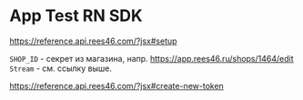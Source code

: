 # App Test RN SDK


https://reference.api.rees46.com/?jsx#setup

`SHOP_ID` - секрет из магазина, напр. https://app.rees46.ru/shops/1464/edit
`Stream` - см. ссылку выше.

https://reference.api.rees46.com/?jsx#create-new-token
